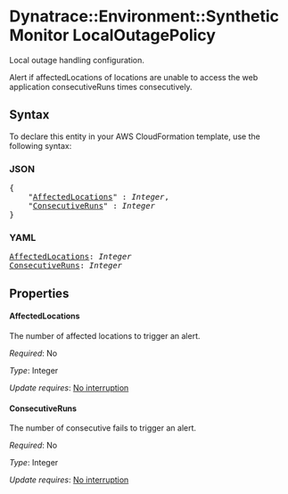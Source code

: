 # Dynatrace::Environment::SyntheticMonitor LocalOutagePolicy

Local outage handling configuration.

Alert if affectedLocations of locations are unable to access the web application consecutiveRuns times consecutively.

## Syntax

To declare this entity in your AWS CloudFormation template, use the following syntax:

### JSON

<pre>
{
    "<a href="#affectedlocations" title="AffectedLocations">AffectedLocations</a>" : <i>Integer</i>,
    "<a href="#consecutiveruns" title="ConsecutiveRuns">ConsecutiveRuns</a>" : <i>Integer</i>
}
</pre>

### YAML

<pre>
<a href="#affectedlocations" title="AffectedLocations">AffectedLocations</a>: <i>Integer</i>
<a href="#consecutiveruns" title="ConsecutiveRuns">ConsecutiveRuns</a>: <i>Integer</i>
</pre>

## Properties

#### AffectedLocations

The number of affected locations to trigger an alert.

_Required_: No

_Type_: Integer

_Update requires_: [No interruption](https://docs.aws.amazon.com/AWSCloudFormation/latest/UserGuide/using-cfn-updating-stacks-update-behaviors.html#update-no-interrupt)

#### ConsecutiveRuns

The number of consecutive fails to trigger an alert.

_Required_: No

_Type_: Integer

_Update requires_: [No interruption](https://docs.aws.amazon.com/AWSCloudFormation/latest/UserGuide/using-cfn-updating-stacks-update-behaviors.html#update-no-interrupt)

